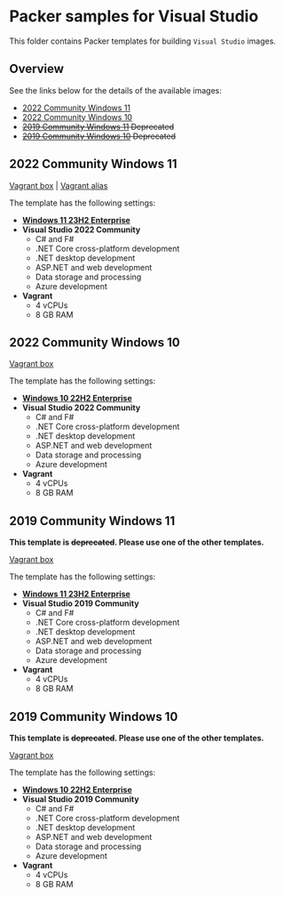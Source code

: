 # Packer samples for Visual Studio

This folder contains Packer templates for building `Visual Studio` images.

## Overview

See the links below for the details of the available images:

- [2022 Community Windows 11](#2022-community-windows-11)
- [2022 Community Windows 10](#2022-community-windows-10)
- ~~[2019 Community Windows 11](#2019-community-windows-11) Deprecated~~
- ~~[2019 Community Windows 10](#2019-community-windows-10) Deprecated~~

## 2022 Community Windows 11

[Vagrant box](https://app.vagrantup.com/gusztavvargadr/boxes/visual-studio-2022-community-windows-11) | [Vagrant alias](https://app.vagrantup.com/gusztavvargadr/boxes/visual-studio)  

The template has the following settings:

- [**Windows 11 23H2 Enterprise**](../windows-11/README.md#23h2-enterprise)
- **Visual Studio 2022 Community**
  - C# and F#
  - .NET Core cross-platform development
  - .NET desktop development
  - ASP.NET and web development
  - Data storage and processing
  - Azure development
- **Vagrant**
  - 4 vCPUs
  - 8 GB RAM

## 2022 Community Windows 10

[Vagrant box](https://app.vagrantup.com/gusztavvargadr/boxes/visual-studio-2022-community-windows-10)  

The template has the following settings:

- [**Windows 10 22H2 Enterprise**](../windows-10/README.md#22h2-enterprise)
- **Visual Studio 2022 Community**
  - C# and F#
  - .NET Core cross-platform development
  - .NET desktop development
  - ASP.NET and web development
  - Data storage and processing
  - Azure development
- **Vagrant**
  - 4 vCPUs
  - 8 GB RAM

## 2019 Community Windows 11

**This template is ~~deprecated~~. Please use one of the other templates.**

[Vagrant box](https://app.vagrantup.com/gusztavvargadr/boxes/visual-studio-2019-community-windows-11)  

The template has the following settings:

- [**Windows 11 23H2 Enterprise**](../windows-11/README.md#23h2-enterprise)
- **Visual Studio 2019 Community**
  - C# and F#
  - .NET Core cross-platform development
  - .NET desktop development
  - ASP.NET and web development
  - Data storage and processing
  - Azure development
- **Vagrant**
  - 4 vCPUs
  - 8 GB RAM

## 2019 Community Windows 10

**This template is ~~deprecated~~. Please use one of the other templates.**

[Vagrant box](https://app.vagrantup.com/gusztavvargadr/boxes/visual-studio-2019-community-windows-10)  

The template has the following settings:

- [**Windows 10 22H2 Enterprise**](../windows-10/README.md#22h2-enterprise)
- **Visual Studio 2019 Community**
  - C# and F#
  - .NET Core cross-platform development
  - .NET desktop development
  - ASP.NET and web development
  - Data storage and processing
  - Azure development
- **Vagrant**
  - 4 vCPUs
  - 8 GB RAM
